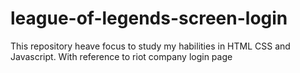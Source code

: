 # league-of-legends-screen-login
This repository heave focus to study my habilities in HTML CSS and Javascript. With reference to riot company login page
